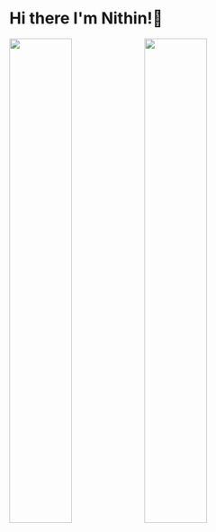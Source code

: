 # Hi there I'm Nithin!👋

<img align="left" width="47%" src="https://github-readme-stats.vercel.app/api?username=Nithin-Kannan&show_icons=true&theme=radical"/>


<img align="left" width="47%" src="https://github-readme-stats.vercel.app/api/top-langs/?username=Nithin-Kannan&layout=compact"/>











